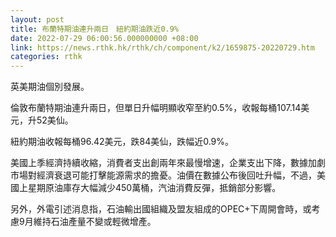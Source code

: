 ```yaml
---
layout: post
title: 布蘭特期油連升兩日　紐約期油跌近0.9%
date: 2022-07-29 06:00:56.000000000 +08:00
link: https://news.rthk.hk/rthk/ch/component/k2/1659875-20220729.htm
categories: rthk
---
```


英美期油個別發展。

倫敦布蘭特期油連升兩日，但單日升幅明顯收窄至約0.5%，收報每桶107.14美元，升52美仙。

紐約期油收報每桶96.42美元，跌84美仙，跌幅近0.9%。

美國上季經濟持續收縮，消費者支出創兩年來最慢增速，企業支出下降，數據加劇市場對經濟衰退可能打擊能源需求的擔憂。油價在數據公布後回吐升幅，不過，美國上星期原油庫存大幅減少450萬桶，汽油消費反彈，抵銷部分影響。

另外，外電引述消息指，石油輸出國組織及盟友組成的OPEC+下周開會時，或考慮9月維持石油產量不變或輕微增產。
